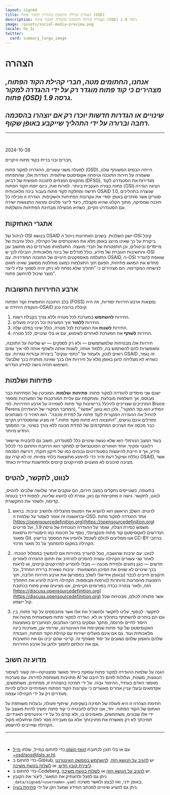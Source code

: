 ```yaml
---
layout: signed
title: הצהרת קהילה התומכת בהגדרה למקור פתוח (OSD)
description: הצהרת קהילה התומכת בהגדרה למקור פתוח (OSD) גרסה 1.9
image: /assets/social-media-preview.png
locale: he_IL
twitter:
  card: summary_large_image
---
```


# **הצהרה**

## *אנחנו, החתומים מטה, חברי קהילת הקוד הפתוח, מצהירים כי קוד פתוח מוגדר רק על ידי ההגדרה למקור פתוח (OSD) גרסה 1.9.*

## *שינויים או הגדרות חדשות יוכרו רק אם יוצהרו בהסכמה רחבה וברורה על ידי התהליך שייקבע באופן שקוף.*

---
<br>

2024-10-28

חברים ובני ברית בקוד פתוח היקרים,

למעלה משני עשורים, ההגדרה למקור פתוח (OSD) הייתה הבסיס המשותף שלנו, ששמרה על חירות התוכנה וטיפחה אקוסיסטם שיתופית. הגדרות אלו, שהתפתחו מהקווים המנחים לתוכנה חופשית של דביאן (DFSG), מגדירות את הסטנדרט לקוד פתוח בצורה העקבית ביותר. למרות זאת, כיום יזמת הקוד הפתוח (OSI) הציגה הגדרה חדשה ומחלקת לקוד פתוח בעבור בינה מלאכותית OSAID 1.0, שנוצרה בתהליכים סגורים אשר סותרים באופן יסודי את עקרונות הפתיחות והשקיפות. הגדרה זו מכילה כל תוכנה שמסיקה, מתוך הקלט שהיא מקבלת, כיצד לייצר פלטים ומהווה התנגשות ישירה עם הסטנדרט הקיים, כשהיא מכשילה מבחינת הפתיחות והשלמות.

## אתגרי האחזקות

לניהול של OSI בנושא OSAID ישנן השלכות. בשנים האחרונות ניהול ה-OSI קיבל ביקורת על כך שאינו מייצג באופן מלא את האינטרסים של הקהילה, כולל עזיבות של מייסדים וביטולים, וכן התפטרות של חברי מועצה. התעלמותו מטרנדים כמו מחשוב ענן והחשיבות הגוברת של מידע, כולל מודלים של בינה מלאכותית, הובילה לכך ש-OSI התעלמה מאספקטים חיוניים של התוכנה המודרנית. עם OSAID, ה-OSI שואפת להגדיר מחדש את המושג פתיחות, הפעם תוך התעלמות כמעט מוחלטת ממשוב שאינו תואם לגישתה המקדימה. הם מצהירים כי "תהליך שלא נפתח לא ניתן יהיה לסמוך עליו לייצר מוצר שיכול להיחשב פתוח".

## ארבע החירויות החשובות

בלב התוכנה החופשית וקוד הפתוח (FOSS) נמצאות ארבע חירויות יסודיות, וזה היה הנקודה היחידה ש-OSAID קיבלה ברובה נכון:

1. החירות **להשתמש** במערכת לכל מטרה וללא צורך בקבלת רשות.
2. החירות **ללמוד** איך המערכת וכל רכיביה פועלים.
3. החירות **לשנות** את המערכת לכל מטרה, כולל שינוי בפלט שלה.
4. החירות **לשתף** את המערכת לאחרים לשימוש, עם או בלי שינויים, לכל מטרה.

חירויות אלו מבטיחות שלמשתמשים — ולא רק לספקים — יש שליטה על התוכנה, ומאפשרות להם להשתמש בה, ללמוד אותה, לשנות אותה ולשתף אותה לפי איך שהם רואים לנכון, ולעמוד על "כתפי ענקים" ביצירת עבודות נגזרות. עם OSAID זה נגמר, כשהיא לא מצליחה להגן באופן מלא על חירויות אלו בכך שאינה מותנית בכך שלבעלי השימוש תהיה גישה למידע הנדרש.

## פתיחות ושלמות

ישנם שני מימדים להגדרה למקור פתוח: **פתיחות** ו**שלמות**. המוניטין של הפתיחות כבר מבוסס, אך השלמות מובלעת, ומותקפת עם עליית המורכבות של המערכות ומספר המרכיבים שצריכים להיכלל ברישיונות קוד פתוח לשמירה על ארבע החירויות. לפי Bruce Perens (המחבר המקורי של ההגדרה), "*המידע הוא קוד המקור*", ולכן הוא טוען "*אפשר להחיל את ההגדרה המקורית לקוד פתוח על למידת מכונה*". הוא הזהיר כי כשנתונים ומודלים אינם נגישים, “*התוצאה היא פחות מקוד פתוח.*” זה מציע שהסטנדרט הקיים כבר מכסה את הצרכים המתקדמים של למידת מכונה ללא צורך בשינוי, וכי המסמך החדש מיותר.

בעוד המצב הנורמלי הוא שלא נעשה שינויים כלל לסטנדרט, חשוב גם להבטיח שיישאר רלוונטי ומקיף. אחד האזורים הפוטנציאליים למחקר הוא הרחבת התחום כדי לכלול מידע, אך זו חייבת להיעשות בסטנדרטים גבוהים כמו של תיקון חוקתי, דורשת הסכמה כוללת ושיקול דעת זהיר כדי להימנע מתוצאות בלתי צפויות. זה לא קרה עם OSAID, אשר מציבה סיכונים לא מועטים לפרויקטים קיימים ולחדשנות עתידית כאחד.

## לנווט, לתקשר, להטיס

בתעופה, כשטייסים נתקלים במצב חירום, הם עוקבים אחר שלושה שלבים: להטיס, לנווט, לתקשר. גישה זו מתקיימת גם כאן, עוזרת לנו להשיג שליטה, למפות דרך בטוחה קדימה, ולשפר את התקשורת.

1. *להטיס*: השלב הראשון הוא להוציא את המטוס מהצלילה ולהשיב יציבות. בראש ובראשונה זה אומר לשמור על שלמות ה-OSD. אתר ההגדרה למקור פתוח [https://opensourcedefinition.org](https://opensourcedefinition.org) משמש כסירת הצלה, שומר על ההגדרה הנוכחית של גרסה 1.9, ועל פריטים הנדרשים לאקוסיסטם קוד פתוח פונקציונלי, נוסף על תכונות כמו היסטוריית גרסאות ומאגר Git. אנו ממליצים לכולם לשכפל ולהפיץ את המסמך ברישיון CC-BY ברחבי הקהילה במקום להסתמך על כל מאגר מרכזי.

2. *לנווט*: עם יציבות שהושבה, נוכל להעריך בזהירות אם להמשיך במסלול הנוכחי. לאחר שני עשורים הקהילה עשויה להסכים להרחיב את תחום ההגדרה לאזורים חדשים — כגון נתונים ולמידת מכונה — מבלי להפריע לפרויקטים קיימים, או לראות בכך שינויים לא שווים את הסיכון המשמעותי. יציבות נשארת ברירת המחדל, וכל תיקונים חייבים לכבד (ובאופן אידיאלי לשלב במפורש) את ארבע חירויות הליבה, תוך הימנעות מהפרעות מיותרות לנורמות מבוססות. הקהילה חייבת להניע את התהליך הזה, ולאור צנזורה כבדה בפורומים הקיימים, אנו מציעים שוויון פתוח בכתובת [https://discuss.opensourcedefinition.org](https://discuss.opensourcedefinition.org) אשר פתוחה לכולם, מבטיחה שכל קול יישמע.

3. *לתקשר*: לבסוף, עלינו לתקשר ולהשכיל את אלו אשר מתבססים על קוד פתוח, בין אם הם בוחרים להשתתף בתהליך או לא. הגדרה למקור פתוח משמעותית מהווה את היסוד לחיים ופרנסה, מחקר ועסקים ברחבי הגלובוס, המחוברים באמצעות האקוסיסטם של קוד פתוח שמקיימת את האינטרנט, שירותי ענן, מערכות בינה מלאכותית ועוד. גם אם אינם פועלים ישירות עם קהילת הקוד הפתוח, העבודה שלהם והאמון שלהם נשענים על יסוד משותף זה. קריטי שהם יבינו גם את החשיבות וגם את יכולתם לתמוך ולהגן על ארבע החירויות.

## מדוע זה חשוב

הגנה על שלמות ההגדרה למקור פתוח עוסקת ביותר מאשר סמנטיקה—זה קשור לשימור מחויבות משותפת לחירות. עם מערכות AI הנוגעות, משנות, ועלולות לזהם כל היבט של מאמצי האדם בעתיד, ההימור גבוה. על ידי תמיכה בהצהרה זו, מפתחים, משתמשים, אקדמאים ובעלי עניין אחרים מאשרים כי עקרונות הקוד הפתוח האמיתיים יכולים להיות מוגדרים רק על ידי הקהילה עצמה.

חתימת הצהרה זו היא פעולה של תמיכה בשקיפות, שיתוף פעולה, ובעלות משותפת על האתוס של הקוד הפתוח. יחד, אנו יכולים להבטיח כי קוד פתוח ימשיך להיות מעוצב על ידי אלו שבונים, משתמשים, ומאמינים בו, ולא קודם כל על ידי אינטרסים תאגידיים. תמיכתך לא רק מאשרת את מחויבותך אלא גם מעבירה מסר לאלו שיתעלמו מקול הקהילה שחייבים להישמע.

---
<br>

- כדי לחתום במייל, שלחו [מייל plain-text](https://useplaintext.email/) עם או בלי תוכן לכתובת [~osd/sos@lists.sr.ht](mailto:~osd/sos@lists.sr.ht).
- כדי לחתום ב-GitHub, יש [להגיב על הנושא הזה](https://github.com/OpenSourceDefinition/sos/issues/1), [להשתמש בממשק האינטרנט ליצירת קובץ חדש](https://github.com/OpenSourceDefinition/sos/new/main/_data/signed), או [לשלוח בקשת משיכה](https://github.com/OpenSourceDefinition/sos/pulls).
- כדי לחתום ב-Codeberg, יש [להגיב על הנושא הזה](https://codeberg.org/osd/sos/issues/1) או [לשלוח בקשת משיכה](https://codeberg.org/osd/sos/pulls).
- ניתן גם לפצל ולהעתיק את המאגר, ליצור את הקובץ `_data/signed/<username>.yaml` באופן ידני, ואז לבצע ולאשר משיכה.
- ניתן גם להציע שינויים למכתב המידע שמעל הקו על ידי [פתיחת בעיה](https://codeberg.org/osd/sos/issues).